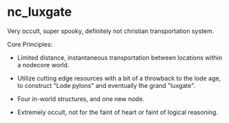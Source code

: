 # nc_luxgate
Very occult, super spooky, definitely not christian transportation system.

Core Principles:
- Limited distance, instantaneous transportation between locations within a nodecore world.

- Utilize cutting edge resources with a bit of a throwback to the lode age, to construct "Lode pylons" and eventually the grand "luxgate".

- Four in-world structures, and one new node.

- Extremely occult, not for the faint of heart or faint of logical reasoning.

